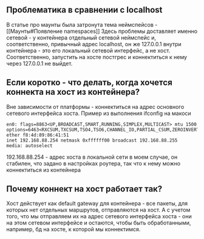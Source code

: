 ## Проблематика в сравнении с localhost

В статье про маунты была затронута тема неймспейсов - [[Маунты#Появление namespaces]]
Здесь проблемы доставляет именно сетевой - у контейнера отдельный сетевой неймспейс и, соответственно, привычный адрес localhost, он же 127.0.0.1 внутри контейнера - это его локальный сетевой интерфейс, а не хост. Соответственно, запустить на хосте постгрес и коннектиться к нему через 127.0.0.1 не выйдет.

## Если коротко - что делать, когда хочется коннекта на хост из контейнера? 

Вне зависимости от платформы - коннектиться на адрес основного сетевого интерфейса хоста. Пример из выполнения ifconfig на макоси
```
en0: flags=8863<UP,BROADCAST,SMART,RUNNING,SIMPLEX,MULTICAST> mtu 1500
options=6463<RXCSUM,TXCSUM,TSO4,TSO6,CHANNEL_IO,PARTIAL_CSUM,ZEROINVERT_CSUM>
ether f8:4d:89:86:41:51 
inet 192.168.88.254 netmask 0xffffff00 broadcast 192.168.88.255
media: autoselect
```

192.168.88.254 - адрес хоста в локальной сети в моем случае, он стабилен, что задано в настройках роутера, так что к нему можно коннектиться из контейнера

## Почему коннект на хост работает так?

Хост действует как default gateway для контейнера - все пакеты, для которых нет отдельных маршрутов, отправляются на хост. А с учетом того, что мы отправляем их на адрес сетевого интерфейса хоста - они на этом сетевом интерфейсе и остаются, чтобы быть обработанными, например, бд на хосте, к которой мы коннектимся.